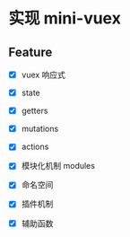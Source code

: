 # 实现 mini-vuex

## Feature

- [x] vuex 响应式
- [x] state
- [x] getters
- [x] mutations
- [x] actions
- [x] 模块化机制 modules
- [x] 命名空间
- [x] 插件机制
- [x] 辅助函数


